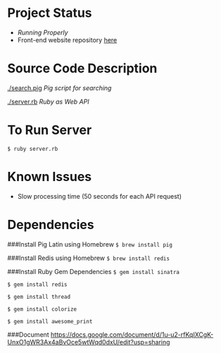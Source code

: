 # Project Status
* _Running Properly_
* Front-end website repository [here](https://github.com/sarunyou/ProjectSearch)

# Source Code Description
[./search.pig](./search.pig) _Pig script for searching_

[./server.rb](./server.rb) _Ruby as Web API_

# To Run Server
`$ ruby server.rb`

# Known Issues
* Slow processing time (50 seconds for each API request)

# Dependencies

###Install Pig Latin using Homebrew
`$ brew install pig`

###Install Redis using Homebrew
`$ brew install redis`

###Install Ruby Gem Dependencies
`$ gem install sinatra`

`$ gem install redis`

`$ gem install thread`

`$ gem install colorize`

`$ gem install awesome_print`

###Document 
https://docs.google.com/document/d/1u-u2-rfKqIXCgK-UnxO1gWR3Ax4aBvOce5wtWqd0dxU/edit?usp=sharing
